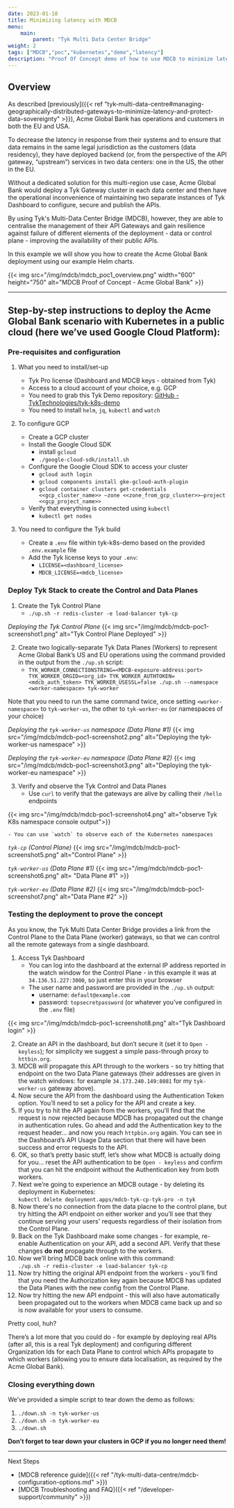 ```yaml
---
date: 2023-01-10
title: Minimizing latency with MDCB
menu:
    main:
        parent: "Tyk Multi Data Center Bridge"
weight: 2
tags: ["MDCB","poc","kubernetes","demo","latency"]
description: "Proof Of Concept demo of how to use MDCB to minimize latency."
---
```


## Overview
As described [previously]({{< ref "tyk-multi-data-centre#managing-geographically-distributed-gateways-to-minimize-latency-and-protect-data-sovereignty" >}}), Acme Global Bank has operations and customers in both the EU and USA.

To decrease the latency in response from their systems and to ensure that data remains in the same legal jurisdiction as the customers (data residency), they have deployed backend (or, from the perspective of the API gateway, “upstream”) services in two data centers: one in the US, the other in the EU.

Without a dedicated solution for this multi-region use case, Acme Global Bank would deploy a Tyk Gateway cluster in each data center and then have the operational inconvenience of maintaining two separate instances of Tyk Dashboard to configure, secure and publish the APIs.

By using Tyk's Multi-Data Center Bridge (MDCB), however, they are able to centralise the management of their API Gateways and gain resilience against failure of different elements of the deployment - data or control plane - improving the availability of their public APIs.

In this example we will show you how to create the Acme Global Bank deployment using our example Helm charts.

{{< img src="/img/mdcb/mdcb_poc1_overview.png" width="600" height="750" alt="MDCB Proof of Concept - Acme Global Bank" >}}

---

## Step-by-step instructions to deploy the Acme Global Bank scenario with Kubernetes in a public cloud (here we’ve used Google Cloud Platform):

### Pre-requisites and configuration

1. What you need to install/set-up
    - Tyk Pro license (Dashboard and MDCB keys - obtained from Tyk)
    - Access to a cloud account of your choice, e.g. GCP
    - You need to grab this Tyk Demo repository: [GitHub - TykTechnologies/tyk-k8s-demo](https://github.com/TykTechnologies/tyk-k8s-demo)
    - You need to install `helm`, `jq`, `kubectl` and `watch`

2. To configure GCP
    - Create a GCP cluster
    - Install the Google Cloud SDK
       - install `gcloud`
       - `./google-cloud-sdk/install.sh`
    - Configure the Google Cloud SDK to access your cluster
       - `gcloud auth login`
       - `gcloud components install gke-gcloud-auth-plugin`
       - `gcloud container clusters get-credentials <<gcp_cluster_name>> —zone <<zone_from_gcp_cluster>>—project <<gcp_project_name>>`
    - Verify that everything is connected using `kubectl`
       - `kubectl get nodes`

3. You need to configure the Tyk build
    - Create a `.env` file within tyk-k8s-demo based on the provided `.env.example` file
    - Add the Tyk license keys to your `.env`:
       - `LICENSE=<dashboard_license>`
       - `MDCB_LICENSE=<mdcb_license>`

### Deploy Tyk Stack to create the Control and Data Planes

1. Create the Tyk Control Plane
     - `./up.sh -r redis-cluster -e load-balancer tyk-cp`

*Deploying the Tyk Control Plane*
{{< img src="/img/mdcb/mdcb-poc1-screenshot1.png" alt="Tyk Control Plane Deployed" >}}

2. Create two logically-separate Tyk Data Planes (Workers) to represent Acme Global Bank’s US and EU operations using the command provided in the output from the `./up.sh` script:
    - `TYK_WORKER_CONNECTIONSTRING=<MDCB-exposure-address:port> TYK_WORKER_ORGID=<org_id> TYK_WORKER_AUTHTOKEN=<mdcb_auth_token> TYK_WORKER_USESSL=false ./up.sh --namespace <worker-namespace> tyk-worker`

Note that you need to run the same command twice, once setting `<worker-namespace>` to `tyk-worker-us`, the other to `tyk-worker-eu` (or namespaces of your choice)

*Deploying the `tyk-worker-us` namespace (Data Plane #1)*
{{< img src="/img/mdcb/mdcb-poc1-screenshot2.png" alt="Deploying the tyk-worker-us namespace" >}}  

*Deploying the `tyk-worker-eu` namespace (Data Plane #2)*
{{< img src="/img/mdcb/mdcb-poc1-screenshot3.png" alt="Deploying the tyk-worker-eu namespace" >}}

3. Verify and observe the Tyk Control and Data Planes
    - Use `curl` to verify that the gateways are alive by calling their `/hello` endpoints

{{< img src="/img/mdcb/mdcb-poc1-screenshot4.png" alt="observe Tyk K8s namespace console output">}}

    - You can use `watch` to observe each of the Kubernetes namespaces

*`tyk-cp` (Control Plane)*
{{< img src="/img/mdcb/mdcb-poc1-screenshot5.png" alt="Control Plane" >}}  

*`tyk-worker-us` (Data Plane #1)*
{{< img src="/img/mdcb/mdcb-poc1-screenshot6.png" alt= "Data Plane #1" >}} 

*`tyk-worker-eu` (Data Plane #2)*
{{< img src="/img/mdcb/mdcb-poc1-screenshot7.png" alt="Data Plane #2" >}}

### Testing the deployment to prove the concept
As you know, the Tyk Multi Data Center Bridge provides a link from the Control Plane to the Data Plane (worker) gateways, so that we can control all the remote gateways from a single dashboard.

1. Access Tyk Dashboard
    - You can log into the dashboard at the external IP address reported in the watch window for the Control Plane - in this example it was at `34.136.51.227:3000`, so just enter this in your browser
    - The user name and password are provided in the `./up.sh` output:
      - username: `default@example.com`
      - password: `topsecretpassword` (or whatever you’ve configured in the `.env` file)
      
{{< img src="/img/mdcb/mdcb-poc1-screenshot8.png" alt="Tyk Dashboard login" >}}

2. Create an API in the dashboard, but don’t secure it (set it to `Open - keyless`); for simplicity we suggest a simple pass-through proxy to `httbin.org`.
3. MDCB will propagate this API through to the workers - so try hitting that endpoint on the two Data Plane gateways (their addresses are given in the watch windows: for example `34.173.240.149:8081` for my `tyk-worker-us` gateway above).
4. Now secure the API from the dashboard using the Authentication Token option. You’ll need to set a policy for the API and create a key.
5. If you try to hit the API again from the workers, you’ll find that the request is now rejected because MDCB has propagated out the change in authentication rules. Go ahead and add the Authentication key to the request header… and now you reach `httpbin.org` again. You can see in the Dashboard’s API Usage Data section that there will have been success and error requests to the API.
6. OK, so that’s pretty basic stuff, let’s show what MDCB is actually doing for you… reset the API authentication to be `Open - keyless` and confirm that you can hit the endpoint without the Authentication key from both workers.
7. Next we’re going to experience an MDCB outage - by deleting its deployment in Kubernetes:
<br>`kubectl delete deployment.apps/mdcb-tyk-cp-tyk-pro -n tyk`
8. Now there's no connection from the data placne to the control plane, but try hitting the API endpoint on either worker and you’ll see that they continue serving your users' requests regardless of their isolation from the Control Plane.
9. Back on the Tyk Dashboard make some changes - for example, re-enable Authentication on your API, add a second API. Verify that these changes **do not** propagate through to the workers.
10. Now we’ll bring MDCB back online with this command:
<br>`./up.sh -r redis-cluster -e load-balancer tyk-cp`
11. Now try hitting the original API endpoint from the workers - you’ll find that you need the Authorization key again because MDCB has updated the Data Planes with the new config from the Control Plane.
12. Now try hitting the new API endpoint - this will also have automatically been propagated out to the workers when MDCB came back up and so is now available for your users to consume.

Pretty cool, huh?

There’s a lot more that you could do - for example by deploying real APIs (after all, this is a real Tyk deployment) and configuring different Organization Ids for each Data Plane to control which APIs propagate to which workers (allowing you to ensure data localisation, as required by the Acme Global Bank).

### Closing everything down
We’ve provided a simple script to tear down the demo as follows:
1. `./down.sh -n tyk-worker-us`
2. `./down.sh -n tyk-worker-eu`
3. `./down.sh`

**Don’t forget to tear down your clusters in GCP if you no longer need them!**

---

Next Steps
 - [MDCB reference guide]({{< ref "/tyk-multi-data-centre/mdcb-configuration-options.md" >}})
 - [MDCB Troubleshooting and FAQ]({{< ref "/developer-support/community" >}})
